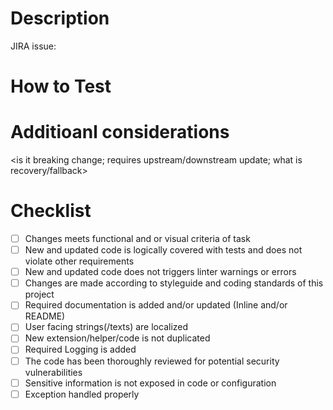# Description
JIRA issue: <Insert link here>
<Add description of changes in this PR that gives additional context to reviewers>

# How to Test
<Add testing steps needed to verify changes>

# Additioanl considerations
<is it breaking change; requires upstream/downstream update; what is recovery/fallback>

# Checklist
- [ ] Changes meets functional and or visual criteria of task
- [ ] New and updated code is logically covered with tests and does not violate other requirements
- [ ] New and updated code does not triggers linter warnings or errors
- [ ] Changes are made according to styleguide and coding standards of this project
- [ ] Required documentation is added and/or updated (Inline and/or README)
- [ ] User facing strings(/texts) are localized
- [ ] New extension/helper/code is not duplicated
- [ ] Required Logging is added
- [ ] The code has been thoroughly reviewed for potential security vulnerabilities
- [ ] Sensitive information is not exposed in code or configuration
- [ ] Exception handled properly